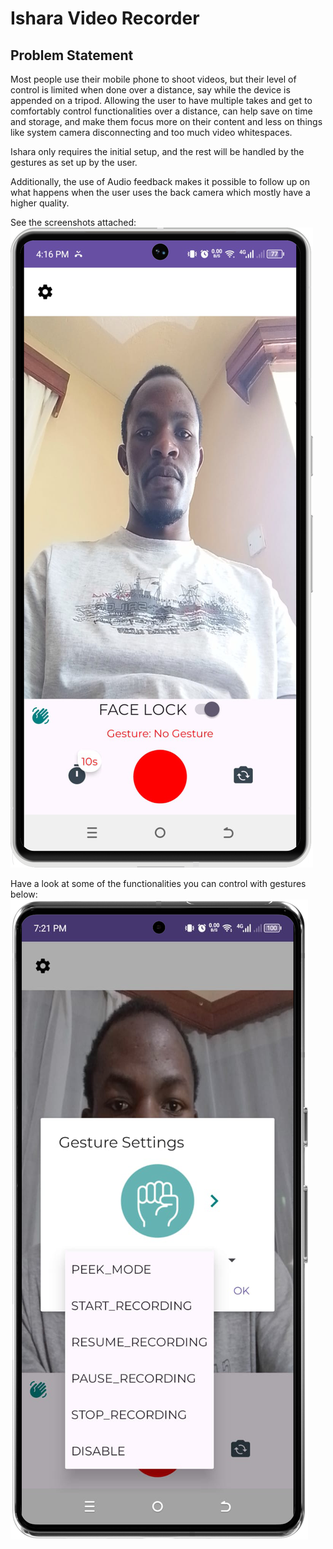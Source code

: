 # Ishara Video Recorder
## Problem Statement
Most people use their mobile phone to shoot videos, but their level of control is limited when done over a distance, say while the device is appended on a tripod.
Allowing the user to have multiple takes and get to comfortably control functionalities over a distance, can help save on time and storage, and make them focus more on their content and less on things like system camera disconnecting and too much video whitespaces.

Ishara only requires the initial setup, and the rest will be handled by the gestures as set up by the user.

Additionally, the use of Audio feedback makes it possible to follow up on what happens when the user uses the back camera which mostly have a higher quality.

See the screenshots attached:
![Ishara Portrait View](infoPics/portrait.png)

Have a look at some of the functionalities you can control with gestures below:
![Ishara Gesture Functionalities](infoPics/portrait2.png)


